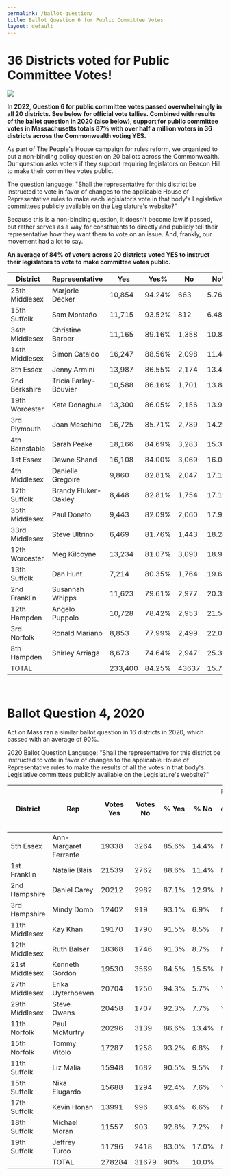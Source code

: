 ```yaml
---
permalink: /ballot-question/
title: Ballot Question 6 for Public Committee Votes
layout: default
---
```

# 36 Districts voted for Public Committee Votes!

![](/img/signal-2022-11-29-161738.jpeg)

**In 2022, Question 6 for public committee votes passed overwhelmingly in all 20 districts. See below for official vote tallies. Combined with results of the ballot question in 2020 (also below), support for public committee votes in Massachusetts totals 87% with over half a million voters in 36 districts across the Commonwealth voting YES.**

As part of The People's House campaign for rules reform, we organized to put a non-binding policy question on 20 ballots across the Commonwealth. Our question asks voters if they support requiring legislators on Beacon Hill to make their committee votes public. 

T﻿he question language: "Shall the representative for this district be instructed to vote in favor of changes to the applicable House of Representative rules to make each legislator’s vote in that body's Legislative committees publicly available on the Legislature's website?"

Because this is a non-binding question, it doesn't become law if passed, but rather serves as a way for constituents to directly and publicly tell their representative how they want them to vote on an issue. And, frankly, our movement had a lot to say.

**An average of 84% of voters across 20 districts voted YES to instruct their legislators to vote to make committee votes public.** 

| District       | Representative        | Yes     | Yes%   | No    | No%    | Total  |
| -------------- | --------------------- | ------- | ------ | ----- | ------ | ------ |
| 25th Middlesex | Marjorie Decker       | 10,854  | 94.24% | 663   | 5.76%  | 11,517 |
| 15th Suffolk   | Sam Montaño           | 11,715  | 93.52% | 812   | 6.48%  | 12,527 |
| 34th Middlesex | Christine Barber      | 11,165  | 89.16% | 1,358 | 10.84% | 12,523 |
| 14th Middlesex | Simon Cataldo         | 16,247  | 88.56% | 2,098 | 11.44% | 18,345 |
| 8th Essex      | Jenny Armini          | 13,987  | 86.55% | 2,174 | 13.45% | 16,161 |
| 2nd Berkshire  | Tricia Farley-Bouvier | 10,588  | 86.16% | 1,701 | 13.84% | 12,289 |
| 19th Worcester | Kate Donaghue         | 13,300  | 86.05% | 2,156 | 13.95% | 15,456 |
| 3rd Plymouth   | Joan Meschino         | 16,725  | 85.71% | 2,789 | 14.29% | 19,514 |
| 4th Barnstable | Sarah Peake           | 18,166  | 84.69% | 3,283 | 15.31% | 21,449 |
| 1st Essex      | Dawne Shand           | 16,108  | 84.00% | 3,069 | 16.00% | 19,177 |
| 4th Middlesex  | Danielle Gregoire     | 9,860   | 82.81% | 2,047 | 17.19% | 11,907 |
| 12th Suffolk   | Brandy Fluker-Oakley  | 8,448   | 82.81% | 1,754 | 17.19% | 10,202 |
| 35th Middlesex | Paul Donato           | 9,443   | 82.09% | 2,060 | 17.91% | 11,503 |
| 33rd Middlesex | Steve Ultrino         | 6,469   | 81.76% | 1,443 | 18.24% | 7,912  |
| 12th Worcester | Meg Kilcoyne          | 13,234  | 81.07% | 3,090 | 18.93% | 16,324 |
| 13th Suffolk   | Dan Hunt              | 7,214   | 80.35% | 1,764 | 19.65% | 8,978  |
| 2nd Franklin   | Susannah Whipps       | 11,623  | 79.61% | 2,977 | 20.39% | 14,600 |
| 12th Hampden   | Angelo Puppolo        | 10,728  | 78.42% | 2,953 | 21.58% | 13,681 |
| 3rd Norfolk    | Ronald Mariano        | 8,853   | 77.99% | 2,499 | 22.01% | 11,352 |
| 8th Hampden    | Shirley Arriaga       | 8,673   | 74.64% | 2,947 | 25.36% | 11,620 |
| TOTAL          |                       | 233,400 | 84.25% | 43637 | 15.75% | 277,03 |

<br/>

# Ballot Question 4, 2020

Act on Mass ran a similar ballot question in 16 districts in 2020, which passed with an average of 90%.

2020 Ballot Question Language: "Shall the representative for this district be instructed to vote in favor of changes to the applicable House of Representative rules to make the results of all the votes in that body's Legislative committees publicly available on the Legislature's website?"

| District       | Rep                   | Votes Yes | Votes No | % Yes | % No  | Rep's vote on public committee votes in 2021 |
| -------------- | --------------------- | --------- | -------- | ----- | ----- | -------------------------------------------- |
| 5th Essex      | Ann-Margaret Ferrante | 19338     | 3264     | 85.6% | 14.4% | NO                                           |
| 1st Franklin   | Natalie Blais         | 21539     | 2762     | 88.6% | 11.4% | NO                                           |
| 2nd Hampshire  | Daniel Carey          | 20212     | 2982     | 87.1% | 12.9% | NO                                           |
| 3rd Hampshire  | Mindy Domb            | 12402     | 919      | 93.1% | 6.9%  | NO                                           |
| 11th Middlesex | Kay Khan              | 19170     | 1790     | 91.5% | 8.5%  | NO                                           |
| 12th Middlesex | Ruth Balser           | 18368     | 1746     | 91.3% | 8.7%  | NO                                           |
| 21st Middlesex | Kenneth Gordon        | 19530     | 3569     | 84.5% | 15.5% | NO                                           |
| 27th Middlesex | Erika Uyterhoeven     | 20704     | 1250     | 94.3% | 5.7%  | YES                                          |
| 29th Middlesex | Steve Owens           | 20458     | 1707     | 92.3% | 7.7%  | YES                                          |
| 11th Norfolk   | Paul McMurtry         | 20296     | 3139     | 86.6% | 13.4% | NO                                           |
| 15th Norfolk   | Tommy Vitolo          | 17287     | 1258     | 93.2% | 6.8%  | NO                                           |
| 11th Suffolk   | Liz Malia             | 15948     | 1682     | 90.5% | 9.5%  | NO                                           |
| 15th Suffolk   | Nika Elugardo         | 15688     | 1294     | 92.4% | 7.6%  | YES                                          |
| 17th Suffolk   | Kevin Honan           | 13991     | 996      | 93.4% | 6.6%  | NO                                           |
| 18th Suffolk   | Michael Moran         | 11557     | 903      | 92.8% | 7.2%  | NO                                           |
| 19th Suffolk   | Jeffrey Turco         | 11796     | 2418     | 83.0% | 17.0% | NO                                           |
|                | TOTAL                 | 278284    | 31679    | 90%   | 10.0% |                                              |